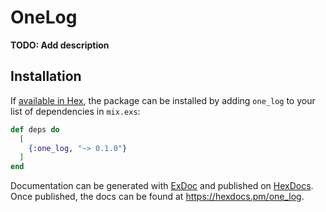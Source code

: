 # OneLog

**TODO: Add description**

## Installation

If [available in Hex](https://hex.pm/docs/publish), the package can be installed
by adding `one_log` to your list of dependencies in `mix.exs`:

```elixir
def deps do
  [
    {:one_log, "~> 0.1.0"}
  ]
end
```

Documentation can be generated with [ExDoc](https://github.com/elixir-lang/ex_doc)
and published on [HexDocs](https://hexdocs.pm). Once published, the docs can
be found at <https://hexdocs.pm/one_log>.

